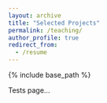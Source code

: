 ```yaml
---
layout: archive
title: "Selected Projects"
permalink: /teaching/
author_profile: true
redirect_from:
  - /resume
---
```


{% include base_path %}


Tests page...
